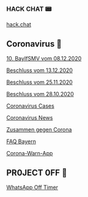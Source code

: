 ### HACK CHAT 📟

[hack.chat](https://hack.chat/?vaneulen-chat)

Coronavirus 🦠
------
[10. BayIfSMV vom 08.12.2020](https://www.verkuendung-bayern.de/files/baymbl/2020/711/baymbl-2020-711.pdf)

[Beschluss vom 13.12.2020](https://www.bundesregierung.de/resource/blob/997532/1827366/69441fb68435a7199b3d3a89bff2c0e6/2020-12-13-beschluss-mpk-data.pdf?download=1)

[Beschluss vom 25.11.2020](https://www.bundesregierung.de/resource/blob/997532/1820090/11c9749f77a71b9439759538864aa672/2020-11-25-mpk-beschluss-data.pdf?download=1)

[Beschluss vom 28.10.2020](https://www.bundesregierung.de/resource/blob/975226/1805024/5353edede6c0125ebe5b5166504dfd79/2020-10-28-mpk-beschluss-corona-data.pdf?download=1)

[Coronavirus Cases](https://www.worldometers.info/coronavirus/#countries)

[Coronavirus News](https://news.google.com/topics/CAAqBwgKMMPxlwsw5JqvAw?oc=3&ceid=DE:de)

[Zusammen gegen Corona](https://www.zusammengegencorona.de/)

[FAQ Bayern](https://www.corona-katastrophenschutz.bayern.de/faq/) 

[Corona-Warn-App](https://www.coronawarn.app/de/)

PR0JECT 0FF 🌋
------
[WhatsApp Off Timer](https://simple-countdown.herokuapp.com/?to=2021-01-01T00:00:00+01:00&title=WhatsApp%20Off&finishedText=WhatsAPP%20is%20Off&theme=autumn&themeFinished=autumn&locale=de_DE)
